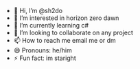 - 👋 Hi, I’m @sh2do
- 👀 I’m interested in horizon zero dawn 
- 🌱 I’m currently learning  c#
- 💞️ I’m looking to collaborate on any project 
- 📫 How to reach me email me or dm 
- 😄 Pronouns: he/him
- ⚡ Fun fact: im staright  

<!---
sh2do/sh2do is a ✨ special ✨ repository because its `README.md` (this file) appears on your GitHub profile.
You can click the Preview link to take a look at your changes.
--->
